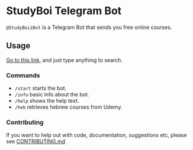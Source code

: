 # StudyBoi Telegram Bot

`@StudyBoiiBot` is a Telegram Bot that sends you free online courses.

## Usage

[Go to this link](https://t.me/studyboiibot), and just type anything to search.

### Commands

- `/start` starts the bot.
- `/info` basic info about the bot.
- `/help` shows the help text.
- `/heb` retrieves hebrew courses from Udemy.

### Contributing

If you want to help out with code, documentation, suggestions etc, please see [CONTRIBUTING.md](https://github.com/BugzTheBunny/StudyBoi/blob/master/CONTRIBUTING.md)
